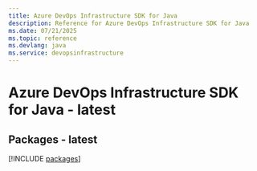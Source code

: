 ```yaml
---
title: Azure DevOps Infrastructure SDK for Java
description: Reference for Azure DevOps Infrastructure SDK for Java
ms.date: 07/21/2025
ms.topic: reference
ms.devlang: java
ms.service: devopsinfrastructure
---
```

# Azure DevOps Infrastructure SDK for Java - latest
## Packages - latest
[!INCLUDE [packages](devops-infrastructure-index.md)]
